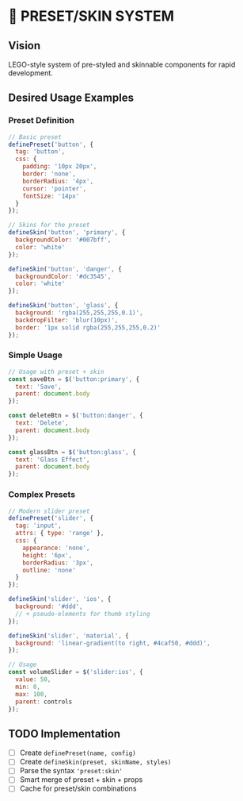 # 🎨 PRESET/SKIN SYSTEM

## Vision
LEGO-style system of pre-styled and skinnable components for rapid development.

## Desired Usage Examples

### Preset Definition
```javascript
// Basic preset
definePreset('button', {
  tag: 'button',
  css: {
    padding: '10px 20px',
    border: 'none',
    borderRadius: '4px',
    cursor: 'pointer',
    fontSize: '14px'
  }
});

// Skins for the preset
defineSkin('button', 'primary', {
  backgroundColor: '#007bff',
  color: 'white'
});

defineSkin('button', 'danger', {
  backgroundColor: '#dc3545',
  color: 'white'
});

defineSkin('button', 'glass', {
  background: 'rgba(255,255,255,0.1)',
  backdropFilter: 'blur(10px)',
  border: '1px solid rgba(255,255,255,0.2)'
});
```

### Simple Usage
```javascript
// Usage with preset + skin
const saveBtn = $('button:primary', {
  text: 'Save',
  parent: document.body
});

const deleteBtn = $('button:danger', {
  text: 'Delete',
  parent: document.body
});

const glassBtn = $('button:glass', {
  text: 'Glass Effect',
  parent: document.body
});
```

### Complex Presets
```javascript
// Modern slider preset
definePreset('slider', {
  tag: 'input',
  attrs: { type: 'range' },
  css: {
    appearance: 'none',
    height: '6px',
    borderRadius: '3px',
    outline: 'none'
  }
});

defineSkin('slider', 'ios', {
  background: '#ddd',
  // + pseudo-elements for thumb styling
});

defineSkin('slider', 'material', {
  background: 'linear-gradient(to right, #4caf50, #ddd)',
});

// Usage
const volumeSlider = $('slider:ios', {
  value: 50,
  min: 0,
  max: 100,
  parent: controls
});
```

## TODO Implementation
- [ ] Create `definePreset(name, config)`
- [ ] Create `defineSkin(preset, skinName, styles)`
- [ ] Parse the syntax `'preset:skin'`
- [ ] Smart merge of preset + skin + props
- [ ] Cache for preset/skin combinations
